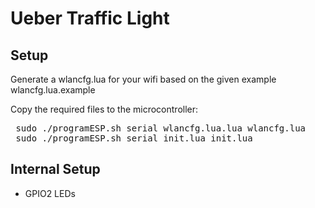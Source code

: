 # Ueber Traffic Light
## Setup
Generate a wlancfg.lua for your wifi based on the given example wlancfg.lua.example

Copy the required files to the microcontroller:
<pre>
 sudo ./programESP.sh serial wlancfg.lua.lua wlancfg.lua
 sudo ./programESP.sh serial init.lua init.lua
</pre>

## Internal Setup
* GPIO2     LEDs
